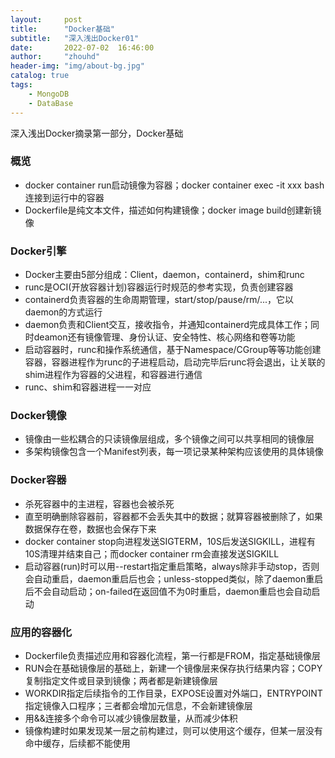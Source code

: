 ```yaml
---
layout:     post
title:      "Docker基础"
subtitle:   "深入浅出Docker01"
date:       2022-07-02  16:46:00
author:     "zhouhd"
header-img: "img/about-bg.jpg"
catalog: true
tags:
    - MongoDB
    - DataBase
---
```


深入浅出Docker摘录第一部分，Docker基础

### 概览
- docker container run启动镜像为容器；docker container exec -it xxx bash连接到运行中的容器
- Dockerfile是纯文本文件，描述如何构建镜像；docker image build创建新镜像

### Docker引擎
- Docker主要由5部分组成：Client，daemon，containerd，shim和runc
- runc是OCI(开放容器计划)容器运行时规范的参考实现，负责创建容器
- containerd负责容器的生命周期管理，start/stop/pause/rm/...，它以daemon的方式运行
- daemon负责和Client交互，接收指令，并通知containerd完成具体工作；同时deamon还有镜像管理、身份认证、安全特性、核心网络和卷等功能
- 启动容器时，runc和操作系统通信，基于Namespace/CGroup等等功能创建容器，容器进程作为runc的子进程启动，启动完毕后runc将会退出，让关联的shim进程作为容器的父进程，和容器进行通信
- runc、shim和容器进程一一对应

### Docker镜像
- 镜像由一些松耦合的只读镜像层组成，多个镜像之间可以共享相同的镜像层
- 多架构镜像包含一个Manifest列表，每一项记录某种架构应该使用的具体镜像

### Docker容器
- 杀死容器中的主进程，容器也会被杀死
- 直至明确删除容器前，容器都不会丢失其中的数据；就算容器被删除了，如果数据保存在卷，数据也会保存下来
- docker container stop向进程发送SIGTERM，10S后发送SIGKILL，进程有10S清理并结束自己；而docker container rm会直接发送SIGKILL
- 启动容器(run)时可以用--restart指定重启策略，always除非手动stop，否则会自动重启，daemon重启后也会；unless-stopped类似，除了daemon重启后不会自动启动；on-failed在返回值不为0时重启，daemon重启也会自动启动

### 应用的容器化
- Dockerfile负责描述应用和容器化流程，第一行都是FROM，指定基础镜像层
- RUN会在基础镜像层的基础上，新建一个镜像层来保存执行结果内容；COPY复制指定文件或目录到镜像；两者都是新建镜像层
- WORKDIR指定后续指令的工作目录，EXPOSE设置对外端口，ENTRYPOINT指定镜像入口程序；三者都会增加元信息，不会新建镜像层
- 用&&连接多个命令可以减少镜像层数量，从而减少体积
- 镜像构建时如果发现某一层之前构建过，则可以使用这个缓存，但某一层没有命中缓存，后续都不能使用
